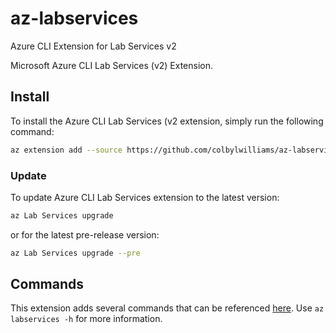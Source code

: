 # az-labservices

Azure CLI Extension for Lab Services v2

Microsoft Azure CLI Lab Services (v2) Extension.

## Install

To install the Azure CLI Lab Services (v2 extension, simply run the following command:

```sh
az extension add --source https://github.com/colbylwilliams/az-labservices/releases/latest/download/labservices-0.1.0-py2.py3-none-any.whl -y
```

### Update

To update Azure CLI Lab Services extension to the latest version:

```sh
az Lab Services upgrade
```

or for the latest pre-release version:

```sh
az Lab Services upgrade --pre
```

## Commands

This extension adds several commands that can be referenced [here](https://github.com/colbylwilliams/az-labservices/labservices).  Use `az labservices -h` for more information.
